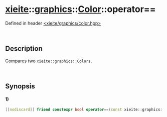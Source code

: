 # [xieite](../../../../../../xieite.md)\:\:[graphics](../../../../../../graphics.md)\:\:[Color](../../../../color.md)\:\:operator==
Defined in header [<xieite/graphics/color.hpp>](../../../../../../../include/xieite/graphics/color.hpp)

&nbsp;

## Description
Compares two `xieite::graphics::Colors`.

&nbsp;

## Synopsis
#### 1)
```cpp
[[nodiscard]] friend constexpr bool operator==(const xieite::graphics::Color& color1, const xieite::graphics::Color& color2) noexcept;
```
